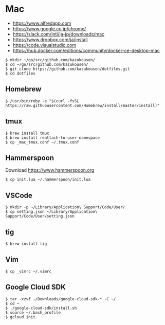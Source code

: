 
# Mac

- https://www.alfredapp.com
- https://www.google.co.jp/chrome/
- https://slack.com/intl/ja-jp/downloads/mac
- https://www.dropbox.com/ja/install
- https://code.visualstudio.com
- https://hub.docker.com/editions/community/docker-ce-desktop-mac

```console
$ mkdir ~/go/src/github.com/kazukousen/
$ cd ~/go/src/github.com/kazukousen/
$ git clone https://github.com/kazukousen/dotfiles.git
$ cd dotfiles
```

## Homebrew

```console
$ /usr/bin/ruby -e "$(curl -fsSL https://raw.githubusercontent.com/Homebrew/install/master/install)"
```

## tmux

```console
$ brew install tmux
$ brew install reattach-to-user-namespace
$ cp _mac_tmux.conf ~/.tmux.conf
```

## Hammerspoon

Download https://www.hammerspoon.org

```console
$ cp init.lua ~/.hammerspoon/init.lua
```

## VSCode

```console
$ mkdir -p ~/Library/Application\ Support/Code/User/
$ cp setting.json ~/Library/Application\ Support/Code/User/setting.json
```

## tig

```console
$ brew install tig
```

## Vim

```console
$ cp _vimrc ~/.vimrc
```

## Google Cloud SDK

```console
$ tar -xzvf ~/Downloads/google-cloud-sdk-* -C ~/
$ cd ~
$ ./google-cloud-sdk/install.sh
$ source ~/.bash_profile
$ gcloud init
```
